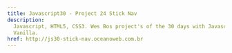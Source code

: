 ```yaml
---
title: Javascript30 - Project 24 Stick Nav
description:
  Javascript, HTML5, CSS3. Wes Bos project's of the 30 days with Javascript
  Vanilla.
href: http://js30-stick-nav.oceanoweb.com.br
---
```

